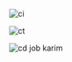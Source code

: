 
![ci](https://user-images.githubusercontent.com/119345284/212561473-d39307cb-f561-4e8d-a6b0-6047a584a036.png)

![ct](https://user-images.githubusercontent.com/119345284/212561477-fc39b980-2c93-4ec4-bdf6-07ebc0c8671a.png)


![cd job karim ](https://user-images.githubusercontent.com/119345284/212562929-a8e12209-1c5e-4be5-9857-cf176c16d5ea.png)
